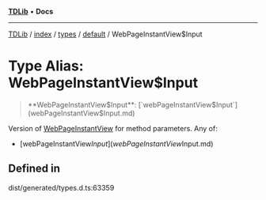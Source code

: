 [**TDLib**](../../../../../../README.md) • **Docs**

***

[TDLib](../../../../../../modules.md) / [index](../../../../../README.md) / [types](../../../README.md) / [default](../README.md) / WebPageInstantView$Input

# Type Alias: WebPageInstantView$Input

> **WebPageInstantView$Input**: [`webPageInstantView$Input`](webPageInstantView$Input.md)

Version of [WebPageInstantView](WebPageInstantView-1.md) for method parameters.
Any of:
- [webPageInstantView$Input](webPageInstantView$Input.md)

## Defined in

dist/generated/types.d.ts:63359
